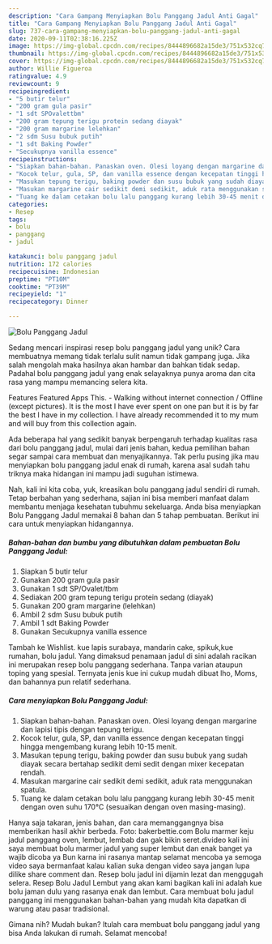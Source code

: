 ```yaml
---
description: "Cara Gampang Menyiapkan Bolu Panggang Jadul Anti Gagal"
title: "Cara Gampang Menyiapkan Bolu Panggang Jadul Anti Gagal"
slug: 737-cara-gampang-menyiapkan-bolu-panggang-jadul-anti-gagal
date: 2020-09-11T02:38:16.225Z
image: https://img-global.cpcdn.com/recipes/8444896682a15de3/751x532cq70/bolu-panggang-jadul-foto-resep-utama.jpg
thumbnail: https://img-global.cpcdn.com/recipes/8444896682a15de3/751x532cq70/bolu-panggang-jadul-foto-resep-utama.jpg
cover: https://img-global.cpcdn.com/recipes/8444896682a15de3/751x532cq70/bolu-panggang-jadul-foto-resep-utama.jpg
author: Willie Figueroa
ratingvalue: 4.9
reviewcount: 9
recipeingredient:
- "5 butir telur"
- "200 gram gula pasir"
- "1 sdt SPOvalettbm"
- "200 gram tepung terigu protein sedang diayak"
- "200 gram margarine lelehkan"
- "2 sdm Susu bubuk putih"
- "1 sdt Baking Powder"
- "Secukupnya vanilla essence"
recipeinstructions:
- "Siapkan bahan-bahan. Panaskan oven. Olesi loyang dengan margarine dan lapisi tipis dengan tepung terigu."
- "Kocok telur, gula, SP, dan vanilla essence dengan kecepatan tinggi hingga mengembang kurang lebih 10-15 menit."
- "Masukan tepung terigu, baking powder dan susu bubuk yang sudah diayak secara bertahap sedikit demi sedit dengan mixer kecepatan rendah."
- "Masukan margarine cair sedikit demi sedikit, aduk rata menggunakan spatula."
- "Tuang ke dalam cetakan bolu lalu panggang kurang lebih 30-45 menit dengan oven suhu 170°C (sesuaikan dengan oven masing-masing)."
categories:
- Resep
tags:
- bolu
- panggang
- jadul

katakunci: bolu panggang jadul 
nutrition: 172 calories
recipecuisine: Indonesian
preptime: "PT10M"
cooktime: "PT39M"
recipeyield: "1"
recipecategory: Dinner

---
```



![Bolu Panggang Jadul](https://img-global.cpcdn.com/recipes/8444896682a15de3/751x532cq70/bolu-panggang-jadul-foto-resep-utama.jpg)

Sedang mencari inspirasi resep bolu panggang jadul yang unik? Cara membuatnya memang tidak terlalu sulit namun tidak gampang juga. Jika salah mengolah maka hasilnya akan hambar dan bahkan tidak sedap. Padahal bolu panggang jadul yang enak selayaknya punya aroma dan cita rasa yang mampu memancing selera kita.

Features Featured Apps This. - Walking without internet connection / Offline (except pictures). It is the most I have ever spent on one pan but it is by far the best I have in my collection. I have already recommended it to my mum and will buy from this collection again.

Ada beberapa hal yang sedikit banyak berpengaruh terhadap kualitas rasa dari bolu panggang jadul, mulai dari jenis bahan, kedua pemilihan bahan segar sampai cara membuat dan menyajikannya. Tak perlu pusing jika mau menyiapkan bolu panggang jadul enak di rumah, karena asal sudah tahu triknya maka hidangan ini mampu jadi suguhan istimewa.


Nah, kali ini kita coba, yuk, kreasikan bolu panggang jadul sendiri di rumah. Tetap berbahan yang sederhana, sajian ini bisa memberi manfaat dalam membantu menjaga kesehatan tubuhmu sekeluarga. Anda bisa menyiapkan Bolu Panggang Jadul memakai 8 bahan dan 5 tahap pembuatan. Berikut ini cara untuk menyiapkan hidangannya.

<!--inarticleads1-->

##### Bahan-bahan dan bumbu yang dibutuhkan dalam pembuatan Bolu Panggang Jadul:

1. Siapkan 5 butir telur
1. Gunakan 200 gram gula pasir
1. Gunakan 1 sdt SP/Ovalet/tbm
1. Sediakan 200 gram tepung terigu protein sedang (diayak)
1. Gunakan 200 gram margarine (lelehkan)
1. Ambil 2 sdm Susu bubuk putih
1. Ambil 1 sdt Baking Powder
1. Gunakan Secukupnya vanilla essence


Tambah ke Wishlist. kue lapis surabaya, mandarin cake, spikuk,kue rumahan, bolu jadul. Yang dimaksud penamaan jadul di sini adalah racikan ini merupakan resep bolu panggang sederhana. Tanpa varian ataupun toping yang spesial. Ternyata jenis kue ini cukup mudah dibuat lho, Moms, dan bahannya pun relatif sederhana. 

<!--inarticleads2-->

##### Cara menyiapkan Bolu Panggang Jadul:

1. Siapkan bahan-bahan. Panaskan oven. Olesi loyang dengan margarine dan lapisi tipis dengan tepung terigu.
1. Kocok telur, gula, SP, dan vanilla essence dengan kecepatan tinggi hingga mengembang kurang lebih 10-15 menit.
1. Masukan tepung terigu, baking powder dan susu bubuk yang sudah diayak secara bertahap sedikit demi sedit dengan mixer kecepatan rendah.
1. Masukan margarine cair sedikit demi sedikit, aduk rata menggunakan spatula.
1. Tuang ke dalam cetakan bolu lalu panggang kurang lebih 30-45 menit dengan oven suhu 170°C (sesuaikan dengan oven masing-masing).


Hanya saja takaran, jenis bahan, dan cara memanggangnya bisa memberikan hasil akhir berbeda. Foto: bakerbettie.com Bolu marmer keju jadul panggang oven, lembut, lembab dan gak bikin seret.divideo kali ini saya membuat bolu marmer jadul yang super lembut dan enak banget ya wajib dicoba ya Bun karna ini rasanya mantap selamat mencoba ya semoga video saya bermanfaat kalau kalian suka dengan video saya jangan lupa dilike share comment dan. Resep bolu jadul ini dijamin lezat dan menggugah selera. Resep Bolu Jadul Lembut yang akan kami bagikan kali ini adalah kue bolu jaman dulu yang rasanya enak dan lembut. Cara membuat bolu jadul panggang ini menggunakan bahan-bahan yang mudah kita dapatkan di warung atau pasar tradisional. 

Gimana nih? Mudah bukan? Itulah cara membuat bolu panggang jadul yang bisa Anda lakukan di rumah. Selamat mencoba!
